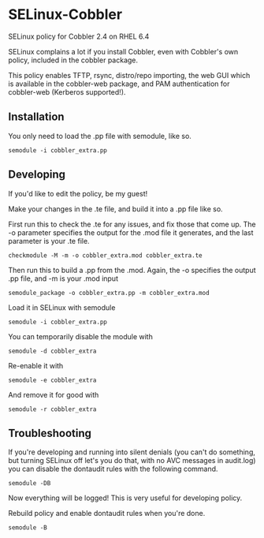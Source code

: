 SELinux-Cobbler
===============

SELinux policy for Cobbler 2.4 on RHEL 6.4

SELinux complains a lot if you install Cobbler, even with Cobbler's own policy, included in the cobbler package.

This policy enables TFTP, rsync, distro/repo importing, the web GUI which is available in the cobbler-web package, and PAM authentication for cobbler-web (Kerberos supported!).

Installation
------------

You only need to load the .pp file with semodule, like so.

    semodule -i cobbler_extra.pp

Developing
----------

If you'd like to edit the policy, be my guest!

Make your changes in the .te file, and build it into a .pp file like so.

First run this to check the .te for any issues, and fix those that come up. The -o parameter specifies the output for the .mod file it generates, and the last parameter is your .te file.

    checkmodule -M -m -o cobbler_extra.mod cobbler_extra.te

Then run this to build a .pp from the .mod. Again, the -o specifies the output .pp file, and -m is your .mod input

    semodule_package -o cobbler_extra.pp -m cobbler_extra.mod

Load it in SELinux with semodule

    semodule -i cobbler_extra.pp

You can temporarily disable the module with 

    semodule -d cobbler_extra

Re-enable it with

    semodule -e cobbler_extra

And remove it for good with

    semodule -r cobbler_extra

Troubleshooting
---------------

If you're developing and running into silent denials (you can't do something, but turning SELinux off let's you do that, with no AVC messages in audit.log) you can disable the dontaudit rules with the following command.

    semodule -DB

Now everything will be logged! This is very useful for developing policy.

Rebuild policy and enable dontaudit rules when you're done.

    semodule -B
